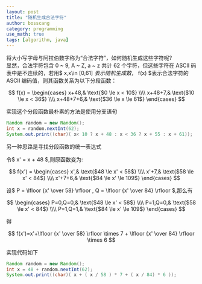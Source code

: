 ```yaml
---
layout: post
title: "随机生成合法字符"
author: bosscang
category: programming
use_math: true
tags: [algorithm, java]
---
```


将大小写字母与阿拉伯数字称为“合法字符”，如何随机生成这些字符呢?  
显然，合法字符包含 0 ~ 9, A ~ Z, a ~ z 共计 62 个字符，但这些字符在 ASCII 码表中是不连续的，若用$ x,x\in [0,61] $表示随机生成数，$ f(x) $表示合法字符的 ASCII 编码值，则其函数关系为以下分段函数：

$$
f(x) =
\begin{cases}
x+48,& \text{$0 \le x < 10$} \\\\
x+48+7,& \text{$10 \le x < 36$} \\\\
x+48+7+6,& \text{$36 \le x \le 61$}
\end{cases}
$$

<!--more-->

实现这个分段函数最朴素的方法是使用分支语句

```java
Random random = new Random(); 
int x = random.nextInt(62);
System.out.print((char)( x< 10 ? x + 48 : x < 36 ? x + 55 : x + 61));
```  

另一种思路是寻找分段函数的统一表达式

令$ x' = x + 48 $,则原函数变为:

$$
 f(x') =
\begin{cases}
x',& \text{$48 \le x' < 58$} \\\\
x'+7,& \text{$58 \le x' < 84$} \\\\
x'+7+6,& \text{$84 \le x' \le 109$}
\end{cases}
$$

设$ P = \lfloor {x' \over 58} \rfloor , Q = \lfloor {x' \over 84} \rfloor $,那么有

$$
\begin{cases}
P=0,Q=0,& \text{$48 \le x' < 58$} \\\\
P=1,Q=0,& \text{$58 \le x' < 84$} \\\\
P=1,Q=1,& \text{$84 \le x' \le 109$}
\end{cases}
$$

得

$$
f(x')=x'+\lfloor {x' \over 58} \rfloor \times 7 + \lfloor {x' \over 84} \rfloor  \times 6
$$

实现代码如下

```java
Random random = new Random();
int x = 48 + random.nextInt(62);
System.out.print((char)( x + ( x / 58 ) * 7 + ( x / 84) * 6 ));
```
